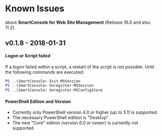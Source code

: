 # Known Issues

about **SmartConsole for Web Site Management** (Release 16.0 and also 11.2).



## v0.1.8 - 2018-01-31

#### Logon or Script failed

If a logon failed within a script, a restart of the script is not possible. Until the following commands are executed:

```powershell
PS ..\SmartConsole> Exit-MSSession
PS ..\SmartConsole> Unregister-MSSession
PS ..\SmartConsole> Unregister-MSConfigStore
```



#### PowerShell Edition and Version

- Currently only PowerShell version 4.0 or higher *(up to 5.1)* is supported.
- The necessary PowerShell edition is "Desktop".
- The new "Core" edition *(version 6.0 or newer)* is currently not supported.

